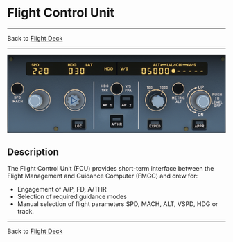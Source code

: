 # Flight Control Unit

---

Back to [Flight Deck](../flight-deck.md)

---

![Flight Control Unit (FCU)](../../assets/a32nx-briefing/FCU.png "Flight Control Unit (FCU)")

## Description

The Flight Control Unit (FCU) provides short-term interface between the Flight Management and Guidance Computer (FMGC) and crew for:

-	Engagement of A/P, FD, A/THR
-	Selection of required guidance modes
-	Manual selection of flight parameters SPD, MACH, ALT, VSPD, HDG or track.


---

Back to [Flight Deck](../flight-deck.md)


